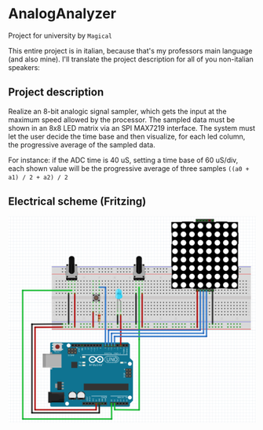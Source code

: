 # AnalogAnalyzer
Project for university by `Magical`

This entire project is in italian, because that's my professors main language (and also mine).
I'll translate the project description for all of you non-italian speakers:

## Project description
Realize an 8-bit analogic signal sampler, which gets the input at the maximum speed allowed by the processor.
The sampled data must be shown in an 8x8 LED matrix via an SPI MAX7219 interface.
The system must let the user decide the time base and then visualize, for each led column, the progressive average of the sampled data.

For instance: if the ADC time is 40 uS, setting a time base of 60 uS/div, each shown value will be the progressive average of three samples `((a0 + a1) / 2 + a2) / 2`

## Electrical scheme (Fritzing)
![Fritzing scheme](relazione/img/progettoFritzing.PNG "Electrical scheme")